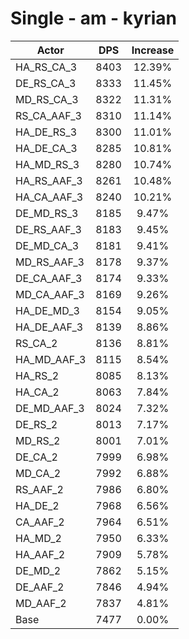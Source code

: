 # Single - am - kyrian
| Actor | DPS | Increase |
|---|:---:|:---:|
|HA_RS_CA_3|8403|12.39%|
|DE_RS_CA_3|8333|11.45%|
|MD_RS_CA_3|8322|11.31%|
|RS_CA_AAF_3|8310|11.14%|
|HA_DE_RS_3|8300|11.01%|
|HA_DE_CA_3|8285|10.81%|
|HA_MD_RS_3|8280|10.74%|
|HA_RS_AAF_3|8261|10.48%|
|HA_CA_AAF_3|8240|10.21%|
|DE_MD_RS_3|8185|9.47%|
|DE_RS_AAF_3|8183|9.45%|
|DE_MD_CA_3|8181|9.41%|
|MD_RS_AAF_3|8178|9.37%|
|DE_CA_AAF_3|8174|9.33%|
|MD_CA_AAF_3|8169|9.26%|
|HA_DE_MD_3|8154|9.05%|
|HA_DE_AAF_3|8139|8.86%|
|RS_CA_2|8136|8.81%|
|HA_MD_AAF_3|8115|8.54%|
|HA_RS_2|8085|8.13%|
|HA_CA_2|8063|7.84%|
|DE_MD_AAF_3|8024|7.32%|
|DE_RS_2|8013|7.17%|
|MD_RS_2|8001|7.01%|
|DE_CA_2|7999|6.98%|
|MD_CA_2|7992|6.88%|
|RS_AAF_2|7986|6.80%|
|HA_DE_2|7968|6.56%|
|CA_AAF_2|7964|6.51%|
|HA_MD_2|7950|6.33%|
|HA_AAF_2|7909|5.78%|
|DE_MD_2|7862|5.15%|
|DE_AAF_2|7846|4.94%|
|MD_AAF_2|7837|4.81%|
|Base|7477|0.00%|
